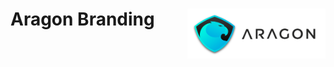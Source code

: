 # Aragon Branding <img align="right" src="https://github.com/aragonone/issues/blob/master/logo.png" height="80px" />



